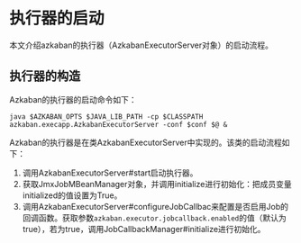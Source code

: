 # 执行器的启动

本文介绍azkaban的执行器（AzkabanExecutorServer对象）的启动流程。

## 执行器的构造
Azkaban的执行器的启动命令如下：
```
java $AZKABAN_OPTS $JAVA_LIB_PATH -cp $CLASSPATH azkaban.execapp.AzkabanExecutorServer -conf $conf $@ &
```

Azkaban的执行器是在类AzkabanExecutorServer中实现的。该类的启动流程如下：

1. 调用AzkabanExecutorServer#start启动执行器。
2. 获取JmxJobMBeanManager对象，并调用initialize进行初始化：把成员变量initialized的值设置为True。
3. 调用AzkabanExecutorServer#configureJobCallbac来配置是否启用Job的回调函数。获取参数`azkaban.executor.jobcallback.enabled`的值（默认为true），若为true，调用JobCallbackManager#initialize进行初始化。